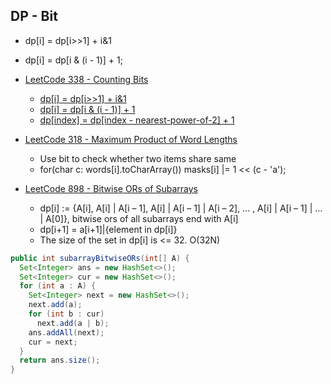 ## DP - Bit
- dp[i] = dp[i>>1] + i&1
- dp[i] = dp[i & (i - 1)] + 1;

- [LeetCode 338 - Counting Bits](https://leetcode.com/problems/counting-bits/discuss/79539/Three-Line-Java-Solution)
  - [dp[i] = dp[i>>1] + i&1](https://leetcode.com/problems/counting-bits/discuss/79539/Three-Line-Java-Solution)
  - [dp[i] = dp[i & (i - 1)] + 1](http://www.cnblogs.com/grandyang/p/5294255.html)
  - [dp[index] = dp[index - nearest-power-of-2] + 1](https://leetcode.com/problems/counting-bits/discuss/119131/C++-Easy-to-Understand-Solution)

- [LeetCode 318 - Maximum Product of Word Lengths](https://leetcode.com/problems/maximum-product-of-word-lengths/discuss/77021/32ms-Java-AC-solution)
  - Use bit to check whether two items share same
  - for(char c: words[i].toCharArray()) masks[i] |= 1 << (c - 'a');

- [LeetCode 898 - Bitwise ORs of Subarrays](https://zxi.mytechroad.com/blog/dynamic-programming/leetcode-898-bitwise-ors-of-subarrays/)
  - dp[i] := {A[i], A[i] | A[i – 1], A[i] | A[i – 1] | A[i – 2], … , A[i] | A[i – 1] | … | A[0]}, bitwise ors of all subarrays end with A[i]
  - dp[i+1] = a[i+1]|{element in dp[i]}
  - The size of the set in dp[i] is <= 32. O(32N)
```java
public int subarrayBitwiseORs(int[] A) {
  Set<Integer> ans = new HashSet<>();
  Set<Integer> cur = new HashSet<>();
  for (int a : A) {
    Set<Integer> next = new HashSet<>();
    next.add(a);
    for (int b : cur)
      next.add(a | b);
    ans.addAll(next);
    cur = next;
  }
  return ans.size();
}
```